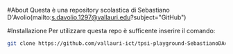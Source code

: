 #About
Questa è una repository scolastica di Sebastiano D'Avolio(mailto:s.davolio.1297@vallauri.edu?subject="GitHub")

#Installazione
Per utilizzare questa repo è sufficente inserire il comando:
```bash
git clone https://github.com/vallauri-ict/tpsi-playground-SebastianoDAvolio.git
```
